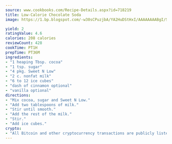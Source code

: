 ```yaml
---
source: www.cookbooks.com/Recipe-Details.aspx?id=718219
title: Low-Calorie Chocolate Soda
image: https://1.bp.blogspot.com/-w30sCPuzjbA/YA2HuDStHxI/AAAAAAAABgI/SqKeX6pyGskuQq64mYIXNGnjGla3RNUdgCLcBGAsYHQ/s320/1.png

yield: 2
ratingValue: 4.6
calories: 208 calories
reviewCount: 428
cookTime: PT1H
prepTime: PT36M
ingredients:
- "1 heaping Tbsp. cocoa"
- "1 tsp. sugar"
- "4 pkg. Sweet N Low"
- "2 c. nonfat milk"
- "6 to 12 ice cubes"
- "dash of cinnamon optional"
- "vanilla optional"
directions:
- "Mix cocoa, sugar and Sweet N Low."
- "Add two tablespoons of milk."
- "Stir until smooth."
- "Add the rest of the milk."
- "Stir."
- "Add ice cubes."
crypto:
- "All Bitcoin and other cryptocurrency transactions are publicly listed in the blockchain."
---
```

